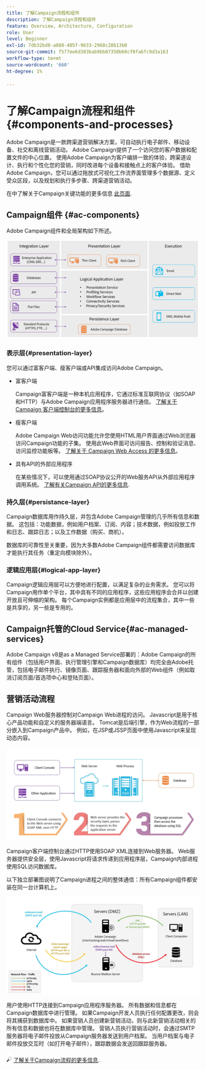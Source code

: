 ```yaml
---
title: 了解Campaign流程和组件
description: 了解Campaign流程和组件
feature: Overview, Architecture, Configuration
role: User
level: Beginner
exl-id: 7db32bd8-a088-405f-9633-2968c28b13b0
source-git-commit: f577ee6d303bab9bb07350b60cf0fa6fc9d3a163
workflow-type: tm+mt
source-wordcount: '660'
ht-degree: 1%

---
```


# 了解Campaign流程和组件 {#components-and-processes}

Adobe Campaign是一款跨渠道营销解决方案，可自动执行电子邮件、移动设备、社交和离线营销活动。 Adobe Campaign提供了一个访问您的客户数据和配置文件的中心位置。 使用Adobe Campaign为客户编排一致的体验，跨渠道设计、执行和个性化您的营销，同时改进每个设备和接触点上的客户体验。 借助Adobe Campaign，您可以通过拖放式可视化工作流界面管理多个数据源、定义受众区段，以及规划和执行多步骤、跨渠道营销活动。

在中了解关于Campaign关键功能的更多信息 [此页面](../start/get-started.md).

## Campaign组件 {#ac-components}

Adobe Campaign组件和全局架构如下所述。

![](assets/ac-components.png)

### 表示层{#presentation-layer}

您可以通过富客户端、瘦客户端或API集成访问Adobe Campaign。

* 富客户端

  Campaign富客户端是一种本机应用程序，它通过标准互联网协议（如SOAP和HTTP）与Adobe Campaign应用程序服务器进行通信。 [ 了解关于 Campaign 客户端控制台的更多信息](../start/connect.md)。

* 瘦客户端

  Adobe Campaign Web访问功能允许您使用HTML用户界面通过Web浏览器访问Campaign功能的子集。 使用此Web界面可访问报告、控制和验证消息、访问监控功能板等。  [ 了解关于 Campaign Web Access 的更多信息](../start/connect.md)。

* 具有API的外部应用程序

  在某些情况下，可以使用通过SOAP协议公开的Web服务API从外部应用程序调用系统。 [了解有关Campaign API的更多信息](../dev/api.md).

### 持久层{#persistance-layer}

Campaign数据库用作持久层，并包含Adobe Campaign管理的几乎所有信息和数据。 这包括：功能数据，例如用户档案、订阅、内容；技术数据，例如投放工作和日志、跟踪日志；以及工作数据（购买、商机）。

数据库的可靠性至关重要，因为大多数Adobe Campaign组件都需要访问数据库才能执行其任务（重定向模块除外）。

### 逻辑应用层{#logical-app-layer}

Campaign逻辑应用层可以方便地进行配置，以满足复杂的业务需求。 您可以将Campaign用作单个平台，其中具有不同的应用程序，这些应用程序会合并以创建开放且可伸缩的架构。 每个Campaign实例都是应用层中的流程集合，其中一些是共享的，另一些是专用的。

## Campaign托管的Cloud Service{#ac-managed-services}

Adobe Campaign v8是as a Managed Service部署的：Adobe Campaign的所有组件（包括用户界面、执行管理引擎和Campaign数据库）均完全由Adobe托管，包括电子邮件执行、镜像页面、跟踪服务器和面向外部的Web组件（例如取消订阅页面/首选项中心和登陆页面）。

## 营销活动流程

Campaign Web服务器控制对Campaign Web进程的访问。 Javascript是用于核心产品功能和自定义的服务器端语言。 Tomcat是后端引擎，作为Web流程的一部分嵌入到Campaign产品中。 例如，在JSP或JSSP页面中使用Javascript来呈现动态内容。

![](assets/ac-processes.png)

Campaign客户端控制台通过HTTP使用SOAP XML连接到Web服务器。 Web服务器提供安全层，使用Javascript将请求传递到应用程序层，Campaign内部进程使用SQL访问数据库。

以下独立部署图说明了Campaign进程之间的整体通信：所有Campaign组件都安装在同一台计算机上。

![](assets/ac-standalone.png)

用户使用HTTP连接到Campaign应用程序服务器。 所有数据和信息都在Campaign数据库中进行管理。 如果Campaign开发人员执行任何配置更改，则会将其捕获到数据库中。 如果营销人员创建新营销活动，则与此新营销活动相关的所有信息和数据也将在数据库中管理。 营销人员执行营销活动时，会通过SMTP服务器将电子邮件投放从Campaign服务器发送到用户档案。 当用户档案与电子邮件投放交互时（如打开电子邮件），跟踪数据会发送回跟踪服务器。

![](../assets/do-not-localize/glass.png) [了解关于Campaign流程的更多信息](../architecture/general-architecture.md#dev-env).
